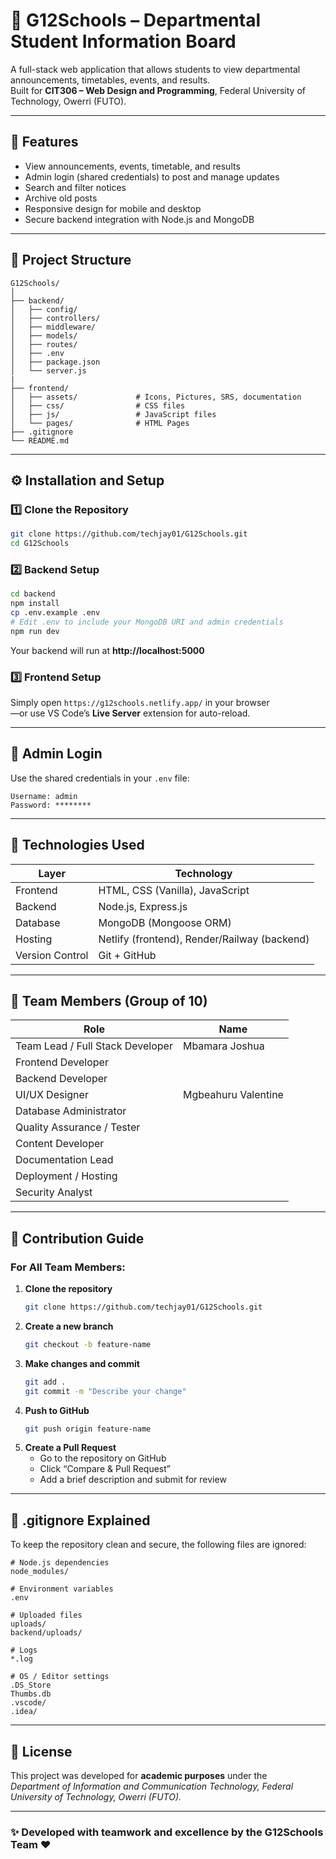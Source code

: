 # 🏫 G12Schools – Departmental Student Information Board

A full-stack web application that allows students to view departmental announcements, timetables, events, and results.  
Built for **CIT306 – Web Design and Programming**, Federal University of Technology, Owerri (FUTO).

---

## 🚀 Features
- View announcements, events, timetable, and results  
- Admin login (shared credentials) to post and manage updates  
- Search and filter notices  
- Archive old posts  
- Responsive design for mobile and desktop  
- Secure backend integration with Node.js and MongoDB  

---

## 🧱 Project Structure
```
G12Schools/
│
├── backend/
│   ├── config/
│   ├── controllers/
│   ├── middleware/
│   ├── models/
│   ├── routes/
│   ├── .env
│   ├── package.json
│   └── server.js
|
├── frontend/
│   ├── assets/             # Icons, Pictures, SRS, documentation
│   ├── css/                # CSS files
│   ├── js/                 # JavaScript files
│   └── pages/              # HTML Pages  
├── .gitignore
└── README.md
```

---

## ⚙️ Installation and Setup

### 1️⃣ Clone the Repository
```bash
git clone https://github.com/techjay01/G12Schools.git
cd G12Schools
```

### 2️⃣ Backend Setup
```bash
cd backend
npm install
cp .env.example .env
# Edit .env to include your MongoDB URI and admin credentials
npm run dev
```
Your backend will run at **http://localhost:5000**

### 3️⃣ Frontend Setup
Simply open `https://g12schools.netlify.app/` in your browser  
—or use VS Code’s **Live Server** extension for auto-reload.

---

## 🔐 Admin Login
Use the shared credentials in your `.env` file:
```
Username: admin
Password: ********
```

---

## 💾 Technologies Used
| Layer | Technology |
|-------|-------------|
| Frontend | HTML, CSS (Vanilla), JavaScript |
| Backend | Node.js, Express.js |
| Database | MongoDB (Mongoose ORM) |
| Hosting | Netlify (frontend), Render/Railway (backend) |
| Version Control | Git + GitHub |

---

## 👥 Team Members (Group of 10)

| Role | Name |
|------|------|
| Team Lead / Full Stack Developer | Mbamara Joshua |
| Frontend Developer | |
| Backend Developer | |
| UI/UX Designer | Mgbeahuru Valentine |
| Database Administrator | |
| Quality Assurance / Tester | |
| Content Developer | |
| Documentation Lead | |
| Deployment / Hosting | |
| Security Analyst | |

---

## 🧠 Contribution Guide

### For All Team Members:
1. **Clone the repository**
   ```bash
   git clone https://github.com/techjay01/G12Schools.git
   ```
2. **Create a new branch**
   ```bash
   git checkout -b feature-name
   ```
3. **Make changes and commit**
   ```bash
   git add .
   git commit -m "Describe your change"
   ```
4. **Push to GitHub**
   ```bash
   git push origin feature-name
   ```
5. **Create a Pull Request**
   - Go to the repository on GitHub  
   - Click “Compare & Pull Request”  
   - Add a brief description and submit for review  

---

## 📁 .gitignore Explained
To keep the repository clean and secure, the following files are ignored:
```
# Node.js dependencies
node_modules/

# Environment variables
.env

# Uploaded files
uploads/
backend/uploads/

# Logs
*.log

# OS / Editor settings
.DS_Store
Thumbs.db
.vscode/
.idea/
```

---

## 🧾 License
This project was developed for **academic purposes** under the  
*Department of Information and Communication Technology, Federal University of Technology, Owerri (FUTO).*

---

### ✨ Developed with teamwork and excellence by the G12Schools Team ❤️
